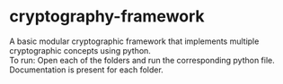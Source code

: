# cryptography-framework
A basic modular cryptographic framework that implements multiple cryptographic concepts using python. \
To run: Open each of the folders and run the corresponding python file. \
Documentation is present for each folder.

